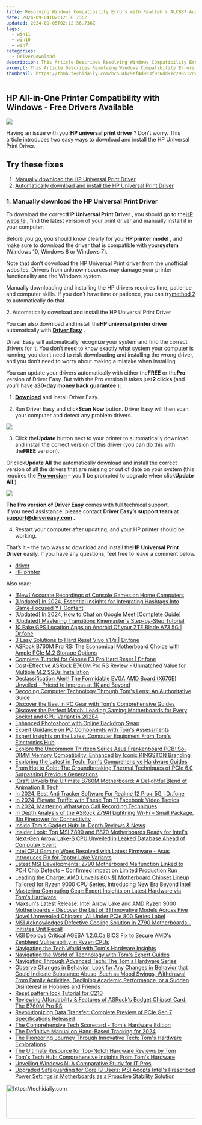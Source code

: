 ```yaml
---
title: Resolving Windows Compatibility Errors with Realtek's ALC887 Audio Drivers
date: 2024-09-04T02:12:56.736Z
updated: 2024-09-05T02:12:56.736Z
tags:
  - win11
  - win10
  - win7
categories:
  - DriverDownload
description: This Article Describes Resolving Windows Compatibility Errors with Realtek's ALC887 Audio Drivers
excerpt: This Article Describes Resolving Windows Compatibility Errors with Realtek's ALC887 Audio Drivers
thumbnail: https://thmb.techidaily.com/bc534bc9ef4d9b3f9c6dd91c298512dc6fbda892688583d91964121896089fd7.jpg
---
```


## HP All-in-One Printer Compatibility with Windows - Free Drivers Available

![](https://images.drivereasy.com/wp-content/uploads/2018/05/img_5af2754447a63.jpg)

 Having an issue with your**HP universal print driver** ? Don’t worry. This article introduces two easy ways to download and install the HP Universal Print Driver.

## Try these fixes

1. [Manually download the HP Universal Print Driver](https://tools.techidaily.com/drivereasy/download/)
2. [Automatically download and install the HP Universal Print Driver](https://tools.techidaily.com/drivereasy/download/)

### 1\. Manually download the HP Universal Print Driver

 To download the correct**HP Universal Print Driver** , you should go to the[HP website](https://support.hp.com/drivers) , find the latest version of your print driver and manually install it in your computer.

 Before you go, you should know clearly for your**HP printer model** , and make sure to download the driver that is compatible with your**system** (Windows 10, Windows 8 or Windows 7).

 Note that don’t download the HP Universal Print driver from the unofficial websites. Drivers from unknown sources may damage your printer functionality and the Windows system.

 Manually downloading and installing the HP drivers requires time, patience and computer skills. If you don’t have time or patience, you can try[method 2](https://tools.techidaily.com/drivereasy/download/) to automatically do that.

 2\. Automatically download and install the HP Universal Print Driver

 You can also download and install the**HP universal printer driver** automatically with **[Driver Easy](https://tools.techidaily.com/drivereasy/download/)**  .

 Driver Easy will automatically recognize your system and find the correct drivers for it. You don’t need to know exactly what system your computer is running, you don’t need to risk downloading and installing the wrong driver, and you don’t need to worry about making a mistake when installing.

 You can update your drivers automatically with either the**FREE** or the**Pro** version of Driver Easy. But with the Pro version it takes just**2 clicks** (and you’ll have a**30-day money back guarantee** ):

 1) **[Download](https://tools.techidaily.com/drivereasy/download/)**  and install Driver Easy.

 2) Run Driver Easy and click**Scan Now** button. Driver Easy will then scan your computer and detect any problem drivers.

![](https://images.drivereasy.com/wp-content/uploads/2018/05/img_5af11f1d25dbe.png)

 3) Click the**Update** button next to your printer to automatically download and install the correct version of this driver (you can do this with the**FREE** version).

 Or click**Update All** the automatically download and install the correct version of all the drivers that are missing or out of date on your system (this requires the **[Pro version](https://tools.techidaily.com/drivereasy/download/)**  – you’ll be prompted to upgrade when click**Update All** ).

![](https://images.drivereasy.com/wp-content/uploads/2018/05/img_5af11f403b2dc.jpg)

**The Pro version of Driver Easy** comes with full technical support.  
 If you need assistance, please contact **Driver Easy’s support team** at **[support@drivereasy.com](https://tools.techidaily.com/drivereasy/download/) .**

 4) Restart your computer after updating, and your HP printer should be working.

 That’s it – the two ways to download and install the**HP Universal Print Driver** easily. If you have any questions, feel free to leave a comment below.

* [driver](https://tools.techidaily.com/drivereasy/download/)
* [HP printer](https://tools.techidaily.com/drivereasy/download/)

<ins class="adsbygoogle"
     style="display:block"
     data-ad-format="autorelaxed"
     data-ad-client="ca-pub-7571918770474297"
     data-ad-slot="1223367746"></ins>



<ins class="adsbygoogle"
     style="display:block"
     data-ad-client="ca-pub-7571918770474297"
     data-ad-slot="8358498916"
     data-ad-format="auto"
     data-full-width-responsive="true"></ins>

<span class="atpl-alsoreadstyle">Also read:</span>
<div><ul>
<li><a href="https://remote-screen-capture.techidaily.com/new-accurate-recordings-of-console-games-on-home-computers/"><u>[New] Accurate Recordings of Console Games on Home Computers</u></a></li>
<li><a href="https://facebook-video-footage.techidaily.com/updated-in-2024-essential-insights-for-integrating-hashtags-into-game-focused-yt-content/"><u>[Updated] In 2024, Essential Insights for Integrating Hashtags Into Game-Focused YT Content</u></a></li>
<li><a href="https://video-screen-grab.techidaily.com/updated-in-2024-how-to-chat-on-google-meet-complete-guide/"><u>[Updated] In 2024, How to Chat on Google Meet [Complete Guide]</u></a></li>
<li><a href="https://extra-support.techidaily.com/updated-mastering-transitions-kinemasters-step-by-step-tutorial/"><u>[Updated] Mastering Transitions  Kinemaster's Step-by-Step Tutorial</u></a></li>
<li><a href="https://android-location.techidaily.com/10-fake-gps-location-apps-on-android-of-your-zte-blade-a73-5g-drfone-by-drfone-virtual/"><u>10 Fake GPS Location Apps on Android Of your ZTE Blade A73 5G | Dr.fone</u></a></li>
<li><a href="https://phone-solutions.techidaily.com/3-easy-solutions-to-hard-reset-vivo-y17s-drfone-by-drfone-reset-android-reset-android/"><u>3 Easy Solutions to Hard Reset Vivo Y17s | Dr.fone</u></a></li>
<li><a href="https://hardware-help.techidaily.com/asrock-b760m-pro-rs-the-economical-motherboard-choice-with-ample-pcie-m2-storage-options/"><u>ASRock B760M Pro RS: The Economical Motherboard Choice with Ample PCIe M.2 Storage Options</u></a></li>
<li><a href="https://techidaily.com/complete-tutorial-for-gionee-f3-pro-hard-reset-drfone-by-drfone-reset-android-reset-android/"><u>Complete Tutorial for Gionee F3 Pro Hard Reset | Dr.fone</u></a></li>
<li><a href="https://hardware-help.techidaily.com/cost-effective-asrock-b760m-pro-rs-review-unmatched-value-for-multiple-m2-ssds-installation/"><u>Cost-Effective ASRock B760M Pro RS Review - Unmatched Value for Multiple M.2 SSDs Installation</u></a></li>
<li><a href="https://hardware-help.techidaily.com/declassification-alert-the-formidable-evga-amd-board-x670e-unveiled-priced-to-impress-at-1k-and-beyond/"><u>Declassification Alert! The Formidable EVGA AMD Board (X670E) Unveiled - Priced to Impress at 1K and Beyond</u></a></li>
<li><a href="https://hardware-help.techidaily.com/decoding-computer-technology-through-toms-lens-an-authoritative-guide/"><u>Decoding Computer Technology Through Tom's Lens: An Authoritative Guide</u></a></li>
<li><a href="https://hardware-help.techidaily.com/discover-the-best-in-pc-gear-with-toms-comprehensive-guides/"><u>Discover the Best in PC Gear with Tom's Comprehensive Guides</u></a></li>
<li><a href="https://hardware-help.techidaily.com/discover-the-perfect-match-leading-gaming-motherboards-for-every-socket-and-cpu-variant-in-202e4/"><u>Discover the Perfect Match: Leading Gaming Motherboards for Every Socket and CPU Variant in 202E4</u></a></li>
<li><a href="https://extra-lessons.techidaily.com/enhanced-photoshoot-with-online-backdrop-swap/"><u>Enhanced Photoshoot with Online Backdrop Swap</u></a></li>
<li><a href="https://hardware-help.techidaily.com/expert-guidance-on-pc-components-with-toms-assessments/"><u>Expert Guidance on PC Components with Tom's Assessments</u></a></li>
<li><a href="https://hardware-help.techidaily.com/expert-insights-on-the-latest-computer-equipment-from-toms-electronics-hub/"><u>Expert Insights on the Latest Computer Equipment From Tom's Electronics Hub</u></a></li>
<li><a href="https://hardware-help.techidaily.com/explore-the-uncommon-thirteen-series-asus-frankenboard-pcb-so-dimm-memory-compatibility-enhanced-by-iconic-kingston-branding/"><u>Explore the Uncommon Thirteen Series Asus Frankenboard PCB: So-DIMM Memory Compatibility, Enhanced by Iconic KINGSTON Branding</u></a></li>
<li><a href="https://hardware-help.techidaily.com/exploring-the-latest-in-tech-toms-comprehensive-hardware-guides/"><u>Exploring the Latest in Tech: Tom's Comprehensive Hardware Guides</u></a></li>
<li><a href="https://hardware-help.techidaily.com/from-hot-to-cold-the-groundbreaking-thermal-techniques-of-pcie-60-surpassing-previous-generations/"><u>From Hot to Cold: The Groundbreaking Thermal Techniques of PCIe 6.0 Surpassing Previous Generations</u></a></li>
<li><a href="https://hardware-help.techidaily.com/icraft-unveils-the-ultimate-b760m-motherboard-a-delightful-blend-of-animation-and-tech/"><u>ICraft Unveils the Ultimate B760M Motherboard: A Delightful Blend of Animation & Tech</u></a></li>
<li><a href="https://android-location-track.techidaily.com/in-2024-best-anti-tracker-software-for-realme-12-proplus-5g-drfone-by-drfone-virtual-android/"><u>In 2024, Best Anti Tracker Software For Realme 12 Pro+ 5G | Dr.fone</u></a></li>
<li><a href="https://facebook-video-recording.techidaily.com/in-2024-elevate-traffic-with-these-top-11-facebook-video-tactics/"><u>In 2024, Elevate Traffic with These Top 11 Facebook Video Tactics</u></a></li>
<li><a href="https://digital-screen-recording.techidaily.com/in-2024-mastering-whatsapp-call-recording-techniques/"><u>In 2024, Mastering WhatsApp Call Recording Techniques</u></a></li>
<li><a href="https://hardware-help.techidaily.com/in-depth-analysis-of-the-asrock-z79i-lightning-wi-fi-small-package-big-firepower-for-connectivity/"><u>In Depth Analysis of the ASRock Z79#I Lightning Wi-Fi – Small Package, Big Firepower for Connectivity</u></a></li>
<li><a href="https://hardware-help.techidaily.com/inside-toms-gadget-hub-in-depth-reviews-and-news/"><u>Inside Tom's Gadget Hub: In-Depth Reviews & News</u></a></li>
<li><a href="https://hardware-help.techidaily.com/insider-look-top-msi-z890-and-b870-motherboards-ready-for-intels-next-gen-arrow-lake-s-cpu-unveiled-in-leaked-database-ahead-of-computex-event/"><u>Insider Look: Top MSI Z890 and B870 Motherboards Ready for Intel's Next-Gen Arrow Lake-S CPU Unveiled in Leaked Database Ahead of Computex Event</u></a></li>
<li><a href="https://hardware-help.techidaily.com/intel-cpu-gaming-woes-resolved-with-latest-firmware-asus-introduces-fix-for-raptor-lake-variants/"><u>Intel CPU Gaming Woes Resolved with Latest Firmware - Asus Introduces Fix for Raptor Lake Variants</u></a></li>
<li><a href="https://hardware-help.techidaily.com/latest-msi-developments-z790-motherboard-malfunction-linked-to-pch-chip-defects-confirmed-impact-on-limited-production-run/"><u>Latest MSI Developments: Z790 Motherboard Malfunction Linked to PCH Chip Defects – Confirmed Impact on Limited Production Run</u></a></li>
<li><a href="https://hardware-help.techidaily.com/leading-the-charge-amd-unveils-80-motherboard-chipset-lineup-tailored-for-ryzen-9000-cpu-series-introducing-new-era-beyond-intel/"><u>Leading the Charge: AMD Unveils 80지팀 Motherboard Chipset Lineup Tailored for Ryzen 9000 CPU Series, Introducing New Era Beyond Intel</u></a></li>
<li><a href="https://hardware-help.techidaily.com/mastering-computing-gear-expert-insights-on-latest-hardware-via-toms-hardware/"><u>Mastering Computing Gear: Expert Insights on Latest Hardware via Tom's Hardware</u></a></li>
<li><a href="https://hardware-help.techidaily.com/maxsuns-latest-release-intel-arrow-lake-and-amd-ryzen-9000-motherboards-discover-the-list-of-31-innovative-models-across-five-novel-unrevealed-chipsets-all-100/"><u>Maxsun's Latest Release: Intel Arrow Lake and AMD Ryzen 9000 Motherboards - Discover the List of 31 Innovative Models Across Five Novel Unrevealed Chipsets, All Under PCIe 800 Series Label</u></a></li>
<li><a href="https://hardware-help.techidaily.com/msi-acknowledges-defective-cooling-solution-in-z790-motherboards-initiates-unit-recall/"><u>MSI Acknowledges Defective Cooling Solution in Z790 Motherboards - Initiates Unit Recall</u></a></li>
<li><a href="https://hardware-help.techidaily.com/msi-deploys-critical-agesa-120ca-bios-fix-to-secure-amds-zenbleed-vulnerability-in-ryzen-cpus/"><u>MSI Deploys Critical AGESA 1.2.0.Ca BIOS Fix to Secure AMD's Zenbleed Vulnerability in Ryzen CPUs</u></a></li>
<li><a href="https://hardware-help.techidaily.com/navigating-the-tech-world-with-toms-hardware-insights/"><u>Navigating the Tech World with Tom's Hardware Insights</u></a></li>
<li><a href="https://hardware-help.techidaily.com/navigating-the-world-of-technology-with-toms-expert-guides/"><u>Navigating the World of Technology with Tom's Expert Guides</u></a></li>
<li><a href="https://hardware-help.techidaily.com/navigating-through-advanced-tech-the-toms-hardware-series/"><u>Navigating Through Advanced Tech: The Tom's Hardware Series</u></a></li>
<li><a href="https://hardware-help.techidaily.com/observe-changes-in-behavior-look-for-any-changes-in-behavior-that-could-indicate-substance-abuse-such-as-mood-swings-withdrawal-from-family-activities-decli99/"><u>Observe Changes in Behavior: Look for Any Changes in Behavior that Could Indicate Substance Abuse, Such as Mood Swings, Withdrawal From Family Activities, Declining Academic Performance, or a Sudden Disinterest in Hobbies and Friends</u></a></li>
<li><a href="https://techidaily.com/reset-pattern-lock-tutorial-for-c210-by-drfone-android-unlock-android-unlock/"><u>Reset pattern lock Tutorial for C210</u></a></li>
<li><a href="https://hardware-help.techidaily.com/reviewing-affordability-and-features-of-asrocks-budget-chipset-card-the-b760m-pro-rs/"><u>Reviewing Affordability & Features of ASRock's Budget Chipset Card, The B760M Pro RS</u></a></li>
<li><a href="https://hardware-help.techidaily.com/revolutionizing-data-transfer-complete-preview-of-pcie-gen-7-specifications-released/"><u>Revolutionizing Data Transfer: Complete Preview of PCIe Gen 7 Specifications Released</u></a></li>
<li><a href="https://hardware-help.techidaily.com/the-comprehensive-tech-scorecard-toms-hardware-edition/"><u>The Comprehensive Tech Scorecard - Tom's Hardware Edition</u></a></li>
<li><a href="https://some-guidance.techidaily.com/the-definitive-manual-on-hand-based-tracking-for-2024/"><u>The Definitive Manual on Hand-Based Tracking for 2024</u></a></li>
<li><a href="https://hardware-help.techidaily.com/the-pioneering-journey-through-innovative-tech-toms-hardware-explorations/"><u>The Pioneering Journey Through Innovative Tech: Tom's Hardware Explorations</u></a></li>
<li><a href="https://hardware-help.techidaily.com/the-ultimate-resource-for-top-notch-hardware-reviews-by-tom/"><u>The Ultimate Resource for Top-Notch Hardware Reviews by Tom</u></a></li>
<li><a href="https://hardware-help.techidaily.com/toms-tech-hub-comprehensive-insights-from-toms-hardware/"><u>Tom's Tech Hub: Comprehensive Insights From Tom's Hardware</u></a></li>
<li><a href="https://win11.techidaily.com/unveiling-windows-n-a-comparative-study-for-it-pros/"><u>Unveiling Windows N: A Comparative Study for IT Pros</u></a></li>
<li><a href="https://hardware-help.techidaily.com/upgraded-safeguarding-for-core-i9-users-msi-adopts-intels-prescribed-power-settings-in-motherboards-as-a-proactive-stability-solution/"><u>Upgraded Safeguarding for Core I9 Users: MSI Adopts Intel's Prescribed Power Settings in Motherboards as a Proactive Stability Solution</u></a></li>
</ul></div>

<!-- affiliate ads begin -->
<a href="https://aligracehair.sjv.io/c/5597632/1868590/19272" target="_top" id="1868590">
  <img src="//a.impactradius-go.com/display-ad/19272-1868590" border="0" alt="https://techidaily.com" width="728" height="90"/>
</a>
<img height="0" width="0" src="https://aligracehair.sjv.io/i/5597632/1868590/19272" style="position:absolute;visibility:hidden;" border="0" />
<!-- affiliate ads end -->